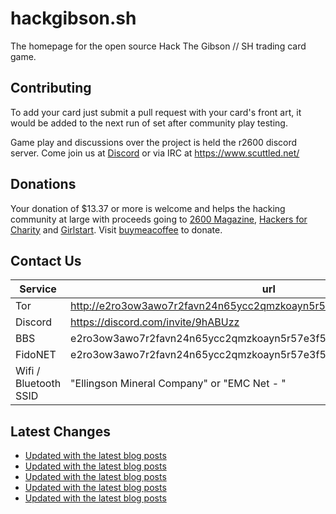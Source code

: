 # hackgibson.sh
The homepage for the open source Hack The Gibson // SH trading card game.


## Contributing

To add your card just submit a pull request with your card's front art, it would be added to the next run of set after community play testing.

Game play and discussions over the project is held the r2600 discord server. Come join us at [Discord](https://discord.com/invite/9hABUzz) or via IRC at https://www.scuttled.net/


## Donations

Your donation of $13.37 or more is welcome and helps the hacking community at large with proceeds going to [2600 Magazine](https://2600.com/), [Hackers for Charity](https://hackersforcharity.org) and [Girlstart](https://girlstart.org).  Visit [buymeacoffee](https://www.buymeacoffee.com/hackgibson.sh) to donate.


## Contact Us

Service | url
-|-
Tor | http://e2ro3ow3awo7r2favn24n65ycc2qmzkoayn5r57e3f56nvjwdcgg32ad.onion
Discord | https://discord.com/invite/9hABUzz
BBS | e2ro3ow3awo7r2favn24n65ycc2qmzkoayn5r57e3f56nvjwdcgg32ad.onion:23
FidoNET | e2ro3ow3awo7r2favn24n65ycc2qmzkoayn5r57e3f56nvjwdcgg32ad.onion:24554
Wifi / Bluetooth SSID | "Ellingson Mineral Company" or "EMC Net - <fidonet address>"

## Latest Changes
<!-- BLOG-POST-LIST:START -->
- [Updated with the latest blog posts](https://github.com/DFW2600/hackgibson.sh/commit/2b595157009ad92bffa7c5fd168567785eada15e)
- [Updated with the latest blog posts](https://github.com/DFW2600/hackgibson.sh/commit/5bc7918773ecdcc06fa1017fe1196d1e95bf62fa)
- [Updated with the latest blog posts](https://github.com/DFW2600/hackgibson.sh/commit/5a356c58e9562877251c2e44f0b76a5051a8c080)
- [Updated with the latest blog posts](https://github.com/DFW2600/hackgibson.sh/commit/2fd0bc126284ac8bb6e6bd6f92a6fe9a91b61507)
- [Updated with the latest blog posts](https://github.com/DFW2600/hackgibson.sh/commit/0c682ed65162e63593c6c36f2ff08a831bc1fe8a)
<!-- BLOG-POST-LIST:END -->
